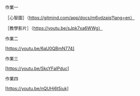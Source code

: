 作業一

［心智圖］（https://gitmind.com/app/docs/m6vdzaiq?lang=en）

［教學影片］（https://youtu.be/sJpk7xa6WWg）

作業二

[https://youtu.be/6aU0QBmN774]

作業三

[https://youtu.be/SkcYFaIPduc]

作業四

[https://youtu.be/nQUHj6t5iuk]
